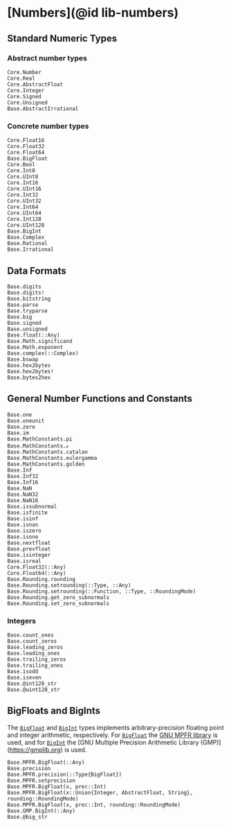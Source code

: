 # [Numbers](@id lib-numbers)

## Standard Numeric Types

### Abstract number types

```@docs
Core.Number
Core.Real
Core.AbstractFloat
Core.Integer
Core.Signed
Core.Unsigned
Base.AbstractIrrational
```

### Concrete number types

```@docs
Core.Float16
Core.Float32
Core.Float64
Base.BigFloat
Core.Bool
Core.Int8
Core.UInt8
Core.Int16
Core.UInt16
Core.Int32
Core.UInt32
Core.Int64
Core.UInt64
Core.Int128
Core.UInt128
Base.BigInt
Base.Complex
Base.Rational
Base.Irrational
```

## Data Formats

```@docs
Base.digits
Base.digits!
Base.bitstring
Base.parse
Base.tryparse
Base.big
Base.signed
Base.unsigned
Base.float(::Any)
Base.Math.significand
Base.Math.exponent
Base.complex(::Complex)
Base.bswap
Base.hex2bytes
Base.hex2bytes!
Base.bytes2hex
```

## General Number Functions and Constants

```@docs
Base.one
Base.oneunit
Base.zero
Base.im
Base.MathConstants.pi
Base.MathConstants.ℯ
Base.MathConstants.catalan
Base.MathConstants.eulergamma
Base.MathConstants.golden
Base.Inf
Base.Inf32
Base.Inf16
Base.NaN
Base.NaN32
Base.NaN16
Base.issubnormal
Base.isfinite
Base.isinf
Base.isnan
Base.iszero
Base.isone
Base.nextfloat
Base.prevfloat
Base.isinteger
Base.isreal
Core.Float32(::Any)
Core.Float64(::Any)
Base.Rounding.rounding
Base.Rounding.setrounding(::Type, ::Any)
Base.Rounding.setrounding(::Function, ::Type, ::RoundingMode)
Base.Rounding.get_zero_subnormals
Base.Rounding.set_zero_subnormals
```

### Integers

```@docs
Base.count_ones
Base.count_zeros
Base.leading_zeros
Base.leading_ones
Base.trailing_zeros
Base.trailing_ones
Base.isodd
Base.iseven
Base.@int128_str
Base.@uint128_str
```

## BigFloats and BigInts

The [`BigFloat`](@ref) and [`BigInt`](@ref) types implements arbitrary-precision floating point and integer arithmetic, respectively. For [`BigFloat`](@ref) the [GNU MPFR library](http://www.mpfr.org/) is used, and for [`BigInt`](@ref) the \[GNU Multiple Precision Arithmetic Library (GMP)\] (https://gmplib.org) is used.

```@docs
Base.MPFR.BigFloat(::Any)
Base.precision
Base.MPFR.precision(::Type{BigFloat})
Base.MPFR.setprecision
Base.MPFR.BigFloat(x, prec::Int)
Base.MPFR.BigFloat(x::Union{Integer, AbstractFloat, String}, rounding::RoundingMode)
Base.MPFR.BigFloat(x, prec::Int, rounding::RoundingMode)
Base.GMP.BigInt(::Any)
Base.@big_str
```